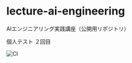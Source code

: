 # lecture-ai-engineering
AIエンジニアリング実践講座（公開用リポジトリ）

個人テスト ２回目

![CI](https://github.com/otamaninja/lecture-ai-engineering/actions/workflows/test.yml/badge.svg)
